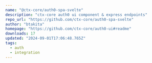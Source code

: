 ```yaml
---
name: "@ctx-core/auth0-spa-svelte"
description: "ctx-core auth0 ui component & express endpoints"
repo_url: "https://github.com/ctx-core/auth0-spa-svelte"
author: "btakita"
homepage: "https://github.com/ctx-core/auth0-ui#readme"
downloads: 17
updated: "2024-09-01T17:06:48.765Z"
tags: 
  - auth
  - integration
---
```

